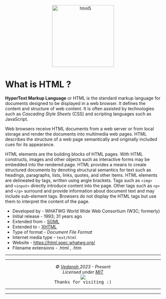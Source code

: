 <div align="center">
    <img
        src="https://cdn.jsdelivr.net/gh/offensive-vk/Icons@master/html5/html5-original.svg"
        height=200
        width=200
        alt="html5"
    >
</div>

# **What is HTML** ?

**HyperText Markup Language** or HTML is the standard markup language for documents designed to be displayed in a web browser. It defines the content and structure of web content. It is often assisted by technologies such as *Cascading Style Sheets* (CSS) and scripting languages such as JavaScript.

Web browsers receive HTML documents from a web server or from local storage and render the documents into multimedia web pages. HTML describes the structure of a web page semantically and originally included cues for its appearance.

HTML elements are the building blocks of HTML pages. With HTML constructs, images and other objects such as interactive forms may be embedded into the rendered page. HTML provides a means to create structured documents by denoting structural semantics for text such as headings, paragraphs, lists, links, quotes, and other items. HTML elements are delineated by tags, written using angle brackets. Tags such as `<img>` and `<input>` directly introduce content into the page. Other tags such as `<p>` and `</p>` surround and provide information about document text and may include sub-element tags. Browsers do not display the HTML tags but use them to interpret the content of the page.

- Developed by - WHATWG World Wide Web Consortium (W3C; formerly)
- Initial release - 1993; 31 years ago
- Extended from - [SGML](https://en.wikipedia.org/wiki/Standard_Generalized_Markup_Language)
- Extended to - [XHTML](https://en.wikipedia.org/wiki/XHTML)
- Type of format - *Document File Format*
- Internet media type - `text/html`
- Website - https://html.spec.whatwg.org/
- Filename extensions - .html , .htm

***
***

<p align="center">
  <i>&copy; <a href="https://github.com/offensive-vk/">Vedansh </a> 2023 - Present</i><br>
  <i>Licensed under <a href="https://mit-license.org/">MIT</a></i><br>
  <a href="https://github.com/npm-run-test"><img src="https://i.ibb.co/4KtpYxb/octocat-clean-mini.png" /></a><br>
  <kbd>Thanks for visiting :)</kbd>
</p>

***
***

